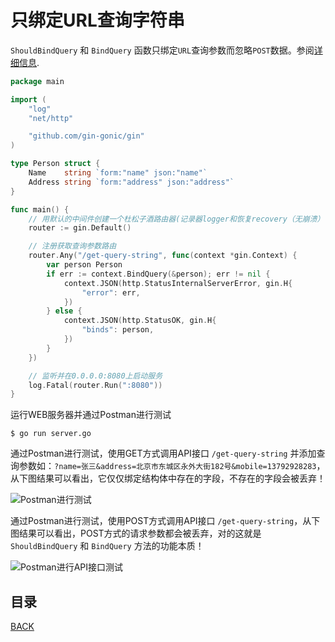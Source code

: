 # 只绑定URL查询字符串

`ShouldBindQuery` 和 `BindQuery` 函数只绑定`URL`查询参数而忽略`POST`数据。参阅[详细信息](https://github.com/gin-gonic/gin/issues/742#issuecomment-315953017).

```go
package main

import (
	"log"
	"net/http"

	"github.com/gin-gonic/gin"
)

type Person struct {
	Name    string `form:"name" json:"name"`
	Address string `form:"address" json:"address"`
}

func main() {
	// 用默认的中间件创建一个杜松子酒路由器(记录器logger和恢复recovery（无崩溃）中间件)
	router := gin.Default()

	// 注册获取查询参数路由
	router.Any("/get-query-string", func(context *gin.Context) {
		var person Person
		if err := context.BindQuery(&person); err != nil {
			context.JSON(http.StatusInternalServerError, gin.H{
				"error": err,
			})
		} else {
			context.JSON(http.StatusOK, gin.H{
				"binds": person,
			})
		}
	})

	// 监听并在0.0.0.0:8080上启动服务
	log.Fatal(router.Run(":8080"))
}
```

运行WEB服务器并通过Postman进行测试

```shell
$ go run server.go
```

通过Postman进行测试，使用GET方式调用API接口 `/get-query-string` 并添加查询参数如：`?name=张三&address=北京市东城区永外大街182号&mobile=13792928283`，
从下图结果可以看出，它仅仅绑定结构体中存在的字段，不存在的字段会被丢弃！

![Postman进行测试](https://lucklit.oss-cn-beijing.aliyuncs.com/written/Snip20191220_91.png)

通过Postman进行测试，使用POST方式调用API接口 `/get-query-string`，从下图结果可以看出，POST方式的请求参数都会被丢弃，对的这就是 `ShouldBindQuery` 和 `BindQuery` 方法的功能本质！

![Postman进行API接口测试](https://lucklit.oss-cn-beijing.aliyuncs.com/written/Snip20191220_92.png)

## 目录

[BACK](../GinUse.md)